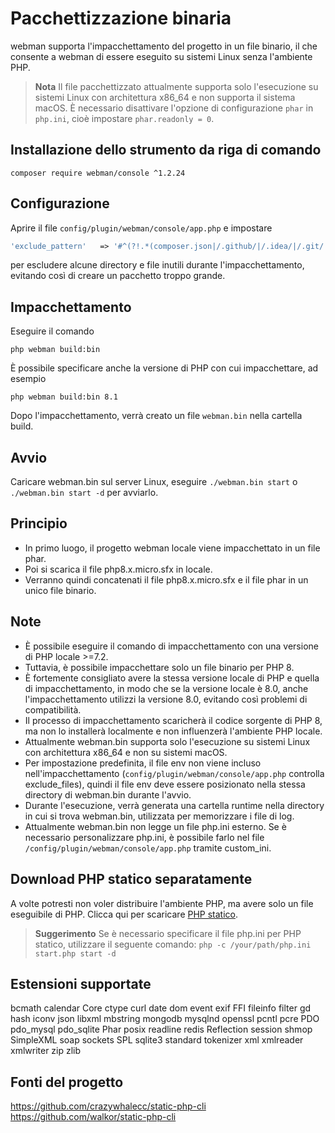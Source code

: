# Pacchettizzazione binaria

webman supporta l'impacchettamento del progetto in un file binario, il che consente a webman di essere eseguito su sistemi Linux senza l'ambiente PHP.

> **Nota**
> Il file pacchettizzato attualmente supporta solo l'esecuzione su sistemi Linux con architettura x86_64 e non supporta il sistema macOS.
> È necessario disattivare l'opzione di configurazione `phar` in `php.ini`, cioè impostare `phar.readonly = 0`.

## Installazione dello strumento da riga di comando
`composer require webman/console ^1.2.24`

## Configurazione
Aprire il file `config/plugin/webman/console/app.php` e impostare
```php
'exclude_pattern'   => '#^(?!.*(composer.json|/.github/|/.idea/|/.git/|/.setting/|/runtime/|/vendor-bin/|/build/|vendor/webman/admin))(.*)$#'
```
per escludere alcune directory e file inutili durante l'impacchettamento, evitando così di creare un pacchetto troppo grande.

## Impacchettamento
Eseguire il comando
```
php webman build:bin
```
È possibile specificare anche la versione di PHP con cui impacchettare, ad esempio
```
php webman build:bin 8.1
```

Dopo l'impacchettamento, verrà creato un file `webman.bin` nella cartella build.

## Avvio
Caricare webman.bin sul server Linux, eseguire `./webman.bin start` o `./webman.bin start -d` per avviarlo.

## Principio
* In primo luogo, il progetto webman locale viene impacchettato in un file phar.
* Poi si scarica il file php8.x.micro.sfx in locale.
* Verranno quindi concatenati il file php8.x.micro.sfx e il file phar in un unico file binario.

## Note
* È possibile eseguire il comando di impacchettamento con una versione di PHP locale >=7.2.
* Tuttavia, è possibile impacchettare solo un file binario per PHP 8.
* È fortemente consigliato avere la stessa versione locale di PHP e quella di impacchettamento, in modo che se la versione locale è 8.0, anche l'impacchettamento utilizzi la versione 8.0, evitando così problemi di compatibilità.
* Il processo di impacchettamento scaricherà il codice sorgente di PHP 8, ma non lo installerà localmente e non influenzerà l'ambiente PHP locale.
* Attualmente webman.bin supporta solo l'esecuzione su sistemi Linux con architettura x86_64 e non su sistemi macOS.
* Per impostazione predefinita, il file env non viene incluso nell'impacchettamento (`config/plugin/webman/console/app.php` controlla exclude_files), quindi il file env deve essere posizionato nella stessa directory di webman.bin durante l'avvio.
* Durante l'esecuzione, verrà generata una cartella runtime nella directory in cui si trova webman.bin, utilizzata per memorizzare i file di log.
* Attualmente webman.bin non legge un file php.ini esterno. Se è necessario personalizzare php.ini, è possibile farlo nel file `/config/plugin/webman/console/app.php` tramite custom_ini.

## Download PHP statico separatamente
A volte potresti non voler distribuire l'ambiente PHP, ma avere solo un file eseguibile di PHP. Clicca qui per scaricare [PHP statico](https://www.workerman.net/download).

> **Suggerimento**
> Se è necessario specificare il file php.ini per PHP statico, utilizzare il seguente comando: `php -c /your/path/php.ini start.php start -d`

## Estensioni supportate
bcmath
calendar
Core
ctype
curl
date
dom
event
exif
FFI
fileinfo
filter
gd
hash
iconv
json
libxml
mbstring
mongodb
mysqlnd
openssl
pcntl
pcre
PDO
pdo_mysql
pdo_sqlite
Phar
posix
readline
redis
Reflection
session
shmop
SimpleXML
soap
sockets
SPL
sqlite3
standard
tokenizer
xml
xmlreader
xmlwriter
zip
zlib

## Fonti del progetto
https://github.com/crazywhalecc/static-php-cli
https://github.com/walkor/static-php-cli
